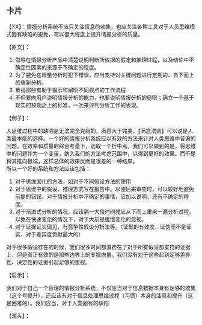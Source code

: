 ## 卡片

【XX】：情报分析系统不应只关注信息的收集，也应关注各种工具对于人员思维模式固有缺陷的避免，可以很大程度上提升情报分析的质量。

【原文】：

1. 倡导在情报分析产品中清楚说明判断所依据的假定和推理过程，以及结论中不确定性因素的来源于不确定的程度。
2. 为了避免在增量分析时犯下错误，应当支持对关键问题进行定期的、自下而上的重新分析。
3. 重视那些有助于揭示和阐明不同观点的工作流程
4. 不但要向用户说明情报分析的能力，也要说明情报分析的局限；确立一个基于现实的预期之上的标准，一次来评判分析工作的表现。


【例子】：

人思维过程中的缺陷是无法完全克服的。满意大于完美，【满意法则】可以说是人类最本能的选择。一个好的情报分析系统应以有效的方法来针对人类思维中普遍的问题，在效率和质量的综合考量下，选取一个折中点。我们可以做到的是，将思维中的问题作为一个变量，纳入我们的方法考虑范围中，以得到更好的效果。而不是将其推向极端，这样总体的效果反而是很差的一种结果。  
所以一个好的系统和方法应该包括：  
1. 对于思维固化的方法，如对于不同假设方法的使用
2. 对于思维中的假设、推理方式写在报告中。以便后来审查时，可以较好地避免前提的错误。对于情报分析中不确定的事情，应加以说明，还有不确定的程度。  
3. 对于渐进式分析的情况，应该隔一大段时间就应从下而上重来一遍分析过程。以免在快速变化的情况下，对于大前提缓慢变化的忽视。  
4. 对于证据证实偏见，有竞争性假设分析法等。（证据的有效度、证伪而不是证实、对于差异度贡献最大的）

对于很多假设存在的时候，我们很多时间都浪费在了对于所有假设都支持的证据上，但是真正有效的是那些边界上的支撑向量。我们没有对于这些起到足够差异性、决定性的证据引起足够的重视。

【启示】：

我们对于自己一个合理的情报分析系统，不仅应当对于信息数据本身有足够的收集（这个号提升），还应该有对于信息处理思维过程（习惯）本身的注意和提升（这是困难的）。我们应当，对于人类固有的缺陷

【源头】：
